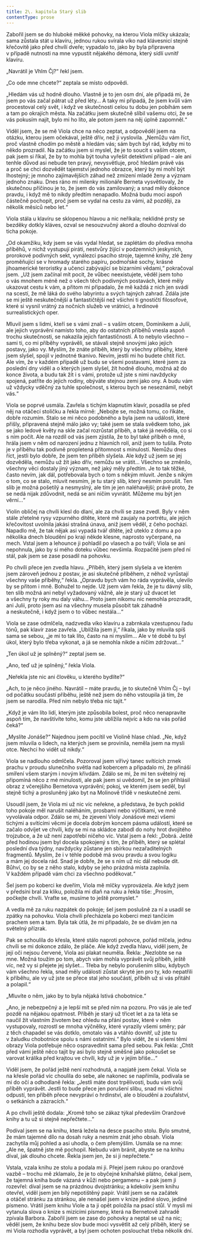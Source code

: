 ```yaml
---
title: 2\. kapitola Starý slib
contentType: prose
---
```


Zabořil jsem se do hluboké měkké pohovky, na kterou Viola mlčky ukázala; sama zůstala stát u klavíru, jednou rukou svírala víko nad klávesnicí stejně křečovitě jako před chvílí dveře; vypadalo to, jako by byla připravena v případě nutnosti na mne vypustit nějakého démona, který sídlí uvnitř klavíru.

„Navrátil je Vhlm Čj?“ řekl jsem.

„Co ode mne chcete?“ zeptala se místo odpovědi.

„Hledám vás už hodně dlouho. Vlastně je to jen osm dní, ale připadá mi, že jsem po vás začal pátrat už před léty… A taky mi připadá, že jsem kvůli vám procestoval celý svět, i když ve skutečnosti celou tu dobu jen pobíhám sem a tam po okrajích města. Na začátku jsem skutečně slíbil vašemu otci, že se vás pokusím najít, bylo mi ho líto, ale potom jsem na něj úplně zapomněl.“

Viděl jsem, že se mě Viola chce na něco zeptat, a odpověděl jsem na otázku, kterou jsem očekával, ještě dřív, než ji vyslovila. „Nemůžu vám říct, proč vlastně chodím po městě a hledám vás; sám bych byl rád, kdyby mi to někdo prozradil. Na začátku jsem si myslel, že je to soucit s vaším otcem, pak jsem si říkal, že by to mohla být touha vyřešit detektivní případ – ale ani tenhle důvod asi nebude ten pravý, nevysvětluje, proč hledám právě vás a proč se chci dozvědět tajemství jednoho obrazce, který by mi mohl být lhostejný; je mnoho zajímavějších záhad než zmizení mladé ženy a význam jednoho znaku. Dnes ráno mi milenky milionáře Berneta vysvětlovaly, že skutečnou příčinou je to, že jsem do vás zamilovaný; a snad měly dokonce pravdu, i když mě to nikdy předtím nenapadlo. Možná budu moci aspoň částečně pochopit, proč jsem se vydal na cestu za vámi, až později, za několik měsíců nebo let.“

Viola stála u klavíru se sklopenou hlavou a nic neříkala; neklidné prsty se bezděky dotkly kláves, ozval se nesouzvučný akord a dlouho dozníval do ticha pokoje.

„Od okamžiku, kdy jsem se vás vydal hledat, se zaplétám do přediva mnoha příběhů, v nichž vystupují piráti, nestvůry žijící v podzemních jeskyních, prorokové podivných sekt, vynálezci psacího stroje, tajemné knihy, zlé ženy proměňující se v hromady starého papíru, podmořské sochy, krásné jihoamerické teroristky a učenci zabývající se bizarními vědami,“ pokračoval jsem. „Už jsem začínal mít pocit, že vůbec neexistujete, věděl jsem toho o vás mnohem méně než o všech těch podivných postavách, které měly ukazovat cestu k vám, a přitom mi připadalo, že mě každá z nich jen svádí na scestí, že mě láká do svého labyrintu a svých tajných zahrad. Zdála jste se mi ještě neskutečnější a fantastičtější než všichni ti gnostičtí filosofové, které si vysnil vrátný za nočních služeb ve vrátnici, a hrdinové surrealistických oper.

Mluvil jsem s lidmi, kteří se s vámi znali – s vaším otcem, Dominikem a Julií, ale jejich vyprávění namísto toho, aby do ostatních příběhů vnesla aspoň trochu skutečnosti, se nakazila jejich fantastičností. A to nebylo všechno – sami ti, co mi příběhy vyprávěli, se stávali stejně snovými jako jejich postavy, jako vy. Myslím, že znáte příběh, který by všechny příběhy, které jsem slyšel, spojil v jednotné tkanivo. Nevím, jestli mi ho budete chtít říct. Ale vím, že v každém případě už budu se všemi postavami, které jsem za poslední dny viděl a o kterých jsem slyšel, žít hodně dlouho, možná až do konce života, a budu tak žít i s vámi, protože už jste s nimi navždycky spojená, patříte do jejich rodiny, obýváte stejnou zemi jako ony. A budu vám už vždycky vděčný za tuhle společnost, s kterou bych se neseznámil, nebýt vás.“

Viola se poprvé usmála. Zavřela s tichým klapnutím klavír, posadila se před něj na otáčecí stoličku a řekla mírně: „Nebojte se, možná tomu, co říkáte, dobře rozumím. Stalo se mi něco podobného a byla jsem na události, které přišly, připravená stejně málo jako vy; také jsem se stala svědkem toho, jak se jako ledové květy na skle začal rozrůstat příběh, a také já nevěděla, co si s ním počít. Ale na rozdíl od vás jsem zjistila, že to byl také příběh o mně, hrála jsem v něm od narození jednu z hlavních rolí, aniž jsem to tušila. Proto je v příběhu tak podivně propletená přítomnost s minulostí. Nemůžu dnes říct, jestli bylo dobře, že jsem ten příběh slyšela. Ale když už jsem se jej dozvěděla, nemůžu už žít jako dřív, nemůžu se vrátit… Všechno se změnilo, všechny věci dostaly jiný význam, než jaký měly předtím. Je to tak těžké, často nevím, jak dál, potřebovala bych o tom s někým mluvit. Jenže s nikým o tom, co se stalo, mluvit nesmím, je tu starý slib, který nesmím porušit. Ten slib je možná pošetilý a nesmyslný, ale tím je jen naléhavější; právě proto, že se nedá nijak zdůvodnit, nedá se ani ničím vyvrátit. Můžeme mu být jen věrní…“

Violin obličej na chvíli klesl do dlaní, ale za chvíli se zase zvedl. Byly v něm stále zřetelné rysy vzpurného dítěte, které mě zaujaly na portrétu, ale jejich křečovitost uvolnila jakási strašná únava, aniž jsem věděl, z čeho pochází. Napadlo mě, že tak nějak asi vypadá tvář dítěte, jež uteklo z domu a po několika dnech bloudění po kraji někde klesne, naprosto vyčerpané, na mech. Vstal jsem a lehounce ji pohladil po vlasech a po tváři; Viola se ani nepohnula, jako by si mého doteku vůbec nevšimla. Rozpačitě jsem před ní stál, pak jsem se zase posadil na pohovku.

Po chvíli přece jen zvedla hlavu. „Příběh, který jsem slyšela a ve kterém jsem zároveň jednou z postav, je asi skutečně příběhem, z něhož vyrůstají všechny vaše příběhy,“ řekla. „Opravdu bych vám ho ráda vyprávěla, ulevilo by se přitom i mně. Bohužel to nejde. Už jsem vám řekla, že je tu dávný slib, ten slib možná ani nebyl vyžadovaný vážně, ale je starý už dvacet let a všechny ty roky mu daly váhu… Proto jsem nikomu nic nemohla prozradit, ani Julii, proto jsem asi na všechny musela působit tak záhadně a neskutečně, i když jsem o to vůbec nestála…“

Viola se zase odmlčela, nadzvedla víko klavíru a zabrnkala vzestupnou řadu tónů, pak klavír zase zavřela. „Ublížila jsem jí,“ říkala, jako by mluvila spíš sama se sebou, „je mi to tak líto, často na ni myslím… Ale v té době tu byl úkol, který bylo třeba vykonat, a já se nemohla nikde a ničím zdržovat…“

„Ten úkol už je splněný?“ zeptal jsem se.

„Ano, teď už je splněný,“ řekla Viola.

„Neřekla jste nic ani člověku, u kterého bydlíte?“

„Ach, to je něco jiného. Navrátil – máte pravdu, je to skutečně Vhlm Čj – byl od počátku součástí příběhu, ještě než jsem do něho vstoupila já tím, že jsem se narodila. Před ním nebylo třeba nic tajit.“

„Když je vám líto lidí, kterým jste způsobila bolest, proč něco nenapravíte aspoň tím, že navštívíte toho, komu jste ublížila nejvíc a kdo na vás pořád čeká?“

„Myslíte Jonáše?“ Najednou jsem pocítil ve Violině hlase chlad. „Ne, když jsem mluvila o lidech, na kterých jsem se provinila, neměla jsem na mysli otce. Nechci ho vidět už nikdy.“

Viola se nadlouho odmlčela. Pozoroval jsem vířivý tanec svítících zrnek prachu v proudu slunečního světla nad kobercem a připadalo mi, že přináší smíření všem starým i novým křivdám. Zdálo se mi, že mi ten světelný rej připomíná něco z mé minulosti, ale pak jsem si uvědomil, že se jen přihlásil obraz z včerejšího Bernetova vyprávění; pokoj, ve kterém jsem seděl, byl stejně tichý a prosluněný jako byt na Molinově třídě v neskutečné zemi.

Usoudil jsem, že Viola mi už nic víc neřekne, a představa, že bych poklid toho pokoje měl narušit naléháním, prosbami nebo výčitkami, ve mně vyvolávala odpor. Zdálo se mi, že zjevení Violy Jonášové mezi všemi tichými a svítícími věcmi je docela dobrým koncem pásma událostí, které se začalo odvíjet ve chvíli, kdy se mi na skládce zabodl do nohy hrot dvojitého trojzubce, a že už není zapotřebí ničeho víc. Vstal jsem a řekl: „Dobrá. Ještě před hodinou jsem byl docela spokojený s tím, že příběh, který se splétal poslední dva týdny, navždycky zůstane jen sbírkou nezařaditelných fragmentů. Myslím, že i v téhle podobě má svou pravdu a svou logiku a mám jej docela rád. Snad je dobře, že se s ním už nic dál nebude dít. Bůhví, co by se z něho stalo, kdyby se jeho prázdná místa zaplnila. V každém případě vám chci za všechno poděkovat.“

Šel jsem po koberci ke dveřím, Viola mě mlčky vyprovázela. Ale když jsem v předsíni bral za kliku, položila mi dlaň na ruku a řekla tiše: „Prosím, počkejte chvíli. Vraťte se, musíme to ještě promyslet.“

A vedla mě za ruku nazpátek do pokoje; šel jsem poslušně za ní a usadil se zpátky na pohovku. Viola chvíli přecházela po koberci mezi tančícím prachem sem a tam. Byla tak útlá, že mi připadalo, že se dívám jen na světelný přízrak.

Pak se schoulila do křesla, které stálo naproti pohovce, pořád mlčela, jednu chvíli se mi dokonce zdálo, že pláče. Ale když zvedla hlavu, viděl jsem, že její oči nejsou červené, Viola asi plakat neuměla. Řekla: „Nezlobte se na mne. Možná toužím po tom, abych vám mohla vyprávět svůj příběh, ještě víc, než vy si přejete jej slyšet… Třeba by nebylo porušením slibu, kdybych vám všechno řekla, snad měly události zůstat skryté jen pro ty, kdo nepatřili k příběhu, ale vy už jste se přece stal jeho součástí, příběh už si vás přitáhl a polapil.“

„Mluvíte o něm, jako by to byla nějaká lstivá chobotnice.“

„Ano, je nebezpečný a je lepší mít se před ním na pozoru. Pro vás je ale teď pozdě na nějakou opatrnost. Příběh je starý už třicet let a za ta léta se naučil žít vlastním životem bez ohledu na přání postav, které v něm vystupovaly, rozrostl se mnoha výčnělky, které vyrazily všemi směry; pár z těch chapadel se vás dotklo, omotalo vás a vtáhlo dovnitř, už jste tu v žaludku chobotnice spolu s námi ostatními.“ Bylo vidět, že si všemi těmi obrazy Viola potřebuje něco ospravedlnit sama před sebou. Pak řekla: „Chtít před vámi ještě něco tajit by asi bylo stejně směšné jako pokoušet se varovat králíka před krajtou ve chvíli, kdy už je v jejím břiše…“

Viděl jsem, že pořád ještě není rozhodnutá, a napjatě jsem čekal. Viola se na křesle pořád víc choulila do sebe, ale nakonec se napřímila, podívala se mi do očí a odhodlaně řekla: „Jestli máte dost trpělivosti, budu vám svůj příběh vyprávět. Jestli to bude přece jen porušení slibu, snad mi všichni odpustí, ten příběh přece nevypráví o hrdinství, ale o bloudění a zoufalství, o setkáních a zázracích.“

A po chvíli ještě dodala: „Kromě toho se zákaz týkal především Oranžové knihy a tu už si stejně nepřečtete…“

Podíval jsem se na knihu, která ležela na desce psacího stolu. Bylo smutné, že mám tajemné dílo na dosah ruky a nesmím znát jeho obsah. Viola zachytila můj pohled a asi uhodla, o čem přemýšlím. Usmála se na mne: „Ale ne, špatně jste mě pochopil. Nebudu vám bránit, abyste se na knihu díval, jak dlouho chcete. Řekla jsem jen, že si ji nepřečtete.“

Vstala, vzala knihu ze stolu a podala mi ji. Přejel jsem rukou po oranžové vazbě – trochu mě zklamalo, že je to obyčejné knihařské plátno, čekal jsem, že tajemná kniha bude vázaná v kůži nebo pergamenu – a pak jsem ji rozevřel: díval jsem se na prázdnou dvojstránku; a kdekoliv jsem knihu otevřel, viděl jsem jen bílý nepotištěný papír. Vrátil jsem se na začátek a otáčel stránku za stránkou, ale nenašel jsem v knize jediné slovo, jediné písmeno. Vrátil jsem knihu Viole a ta ji opět položila na psací stůl. V mysli mi vytanula slova o knize s mizícími písmeny, která na Bernetově zahradě zpívala Barbora. Zabořil jsem se zase do pohovky a neptal se už na nic; věděl jsem, že knihu beze slov bude moci vysvětlit až celý příběh, který se mi Viola rozhodla vyprávět, a byl jsem ochoten poslouchat třeba několik dní.
